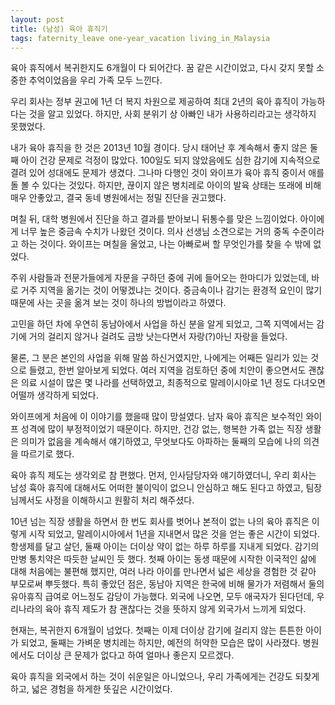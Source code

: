 ```yaml
--- 
layout: post 
title: (남성) 육아 휴직기  
tags: faternity_leave one-year_vacation living_in_Malaysia 
---
```


육아 휴직에서 복귀한지도 6개월이 다 되어간다. 꿈 같은 시간이었고, 다시 갖지 못할 소중한 추억이었음을 우리 가족 모두 느낀다. 

우리 회사는 정부 권고에 1년 더 복지 차원으로 제공하여 최대 2년의 육아 휴직이 가능하다는 것을 알고 있었다. 하지만, 사회 분위기 상 아빠인 내가 사용하리라고는 생각하지 못했었다.

내가 육아 휴직을 한 것은 2013년 10월 경이다. 당시 태어난 후 계속해서 좋지 않은 둘째 아이 건강 문제로 걱정이 많았다. 100일도 되지 않았음에도 심한 감기에 지속적으로 결려 있어 성대에도 문제가 생겼다. 그나마 다행인 것이 와이프가 육아 휴직 중이서 애를 돌 볼 수 있다는 것있다. 하지만, 끊이지 않은 병치레로 아이의 발육 상태는 또래에 비해 매우 안좋았고, 결국 동네 병원에서는 정밀 진단을 권고했다.

며칠 뒤, 대학 병원에서 진단을 하고 결과를 받아보니 뒤통수를 맞은 느낌이었다. 아이에게 너무 높은 중금속 수치가 나왔던 것이다. 의사 선생님 소견으로는 거의 중독 수준이라고 하는 것이다. 와이프는 며칠을 울었고, 나는 아빠로써 할 무엇인가를 찾을 수 밖에 없었다. 

주위 사람들과 전문가들에게 자문을 구하던 중에 귀에 들어오는 한마디가 있었는데, 바로 거주 지역을 옮기는 것이 어떻겠냐는 것이다. 중금속이나 감기는 환경적 요인이 많기 때문에 사는 곳을 옮겨 보는 것이 하나의 방법이라고 하였다. 

고민을 하던 차에 우연히 동남아에서 사업을 하신 분을 알게 되었고, 그쪽 지역에서는 감기에 거의 걸리지 않거나 걸려도 금방 낫는다면서 자랑(?)아닌 자랑을 들었다.  

물론, 그 분은 본인의 사업을 위해 말씀 하신거였지만, 나에게는 어째든 일리가 있는 것으로 들렸고, 한번 알아보게 되었다. 여러 지역을 검토하던 중에 치안이 좋으면서도 괜찮은 의료 시설이 많은 몇 나라를 선택하였고, 최종적으로 말레이시아로 1년 정도 다녀오면 어떨까 생각하게 되었다. 

와이프에게 처음에 이 이야기를 했을때 많이 망설였다. 남자 육아 휴직은 보수적인 와이프 성격에 많이 부정적이었기 때문이다. 하지만, 건강 없는, 행복한 가족 없는 직장 생활은 의미가 없음을 계속해서 얘기하였고, 무엇보다도 아파하는 둘째의 모습에 나의 의견을 따르기로 했다. 

육아 휴직 제도는 생각외로 참 편했다. 먼저, 인사담당자와 얘기하였더니, 우리 회사는 남성 휵아 휴직에 대해서도 어떠한 불이익이 없으니 안심하고 해도 된다고 하였고, 팀장님께서도 사정을 이해하시고 원활히 처리 해주셨다.

10년 넘는 직장 생활을 하면서 한 번도 회사를 벗어나 본적이 없는 나의 육아 휴직은 이렇게 시작 되었고, 말레이시아에서 1년을 지내면서 많은 것을 얻는 좋은 시간이 되었다. 항생제를 달고 살던, 둘째 아이는 더이상 약이 없는 하루 하루를 지내게 되었다. 감기의 만병 통치약은 따듯한 날씨인 듯 했다. 첫째 아이는 동생 때문에 시작한 이국적인 삶에 대해 처음에는 불편해 했지만, 여러 나라 아이를 만나면서 넓은 세상을 경험한 것 같아 부모로써 뿌듯했다. 특히 좋았던 점은, 동남아 지역은 한국에 비해 물가가 저렴해서 둘의 유아휴직 급여로 어느정도 감당이 가능했다. 외국에 나오면, 모두 애국자가 된다던데, 우리나라의 육아 휴직 제도가 참 괜찮다는 것을 뜻하지 않게 외국가서 느끼게 되었다. 

현재는, 복귀한지 6개월이 넘었다. 첫째는 이제 더이상 감기에 걸리지 않는 튼튼한 아이가 되었고, 둘째는 가벼운 병치레는 하지만, 예전의 허약한 모습은 많이 사라졌다. 병원에서도 더이상 큰 문제가 없다고 하여 얼마나 좋은지 모르겠다. 

육아 휴직을 외국에서 하는 것이 쉬운일은 아니었으나,  우리 가족에게는 건강도 되찾게 하고, 넓은 경험을 하게한 뜻깊은 시간이었다.

